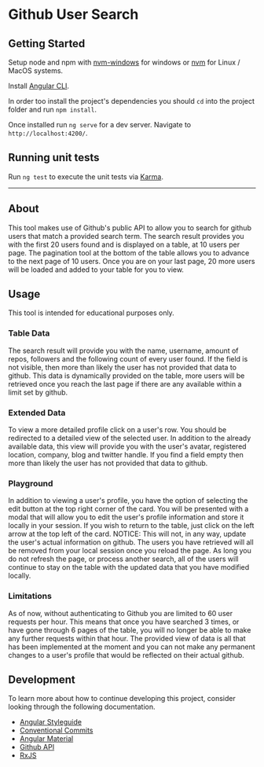 # Github User Search

## Getting Started

Setup node and npm with [nvm-windows](https://github.com/coreybutler/nvm-windows) for windows or [nvm](https://github.com/nvm-sh/nvm) for Linux / MacOS systems.

Install [Angular CLI](https://github.com/angular/angular-cli).

In order too install the project's dependencies you should `cd` into the project folder and run `npm install`.

Once installed run `ng serve` for a dev server. Navigate to `http://localhost:4200/`.

## Running unit tests

Run `ng test` to execute the unit tests via [Karma](https://karma-runner.github.io).

---

## About

This tool makes use of Github's public API to allow you to search for github users that match a provided search term. The search result provides you with the first 20 users found and is displayed on a table, at 10 users per page. The pagination tool at the bottom of the table allows you to advance to the next page of 10 users. Once you are on your last page, 20 more users will be loaded and added to your table for you to view.

## Usage

This tool is intended for educational purposes only.

### Table Data

The search result will provide you with the name, username, amount of repos, followers and the following count of every user found. If the field is not visible, then more than likely the user has not provided that data to github. This data is dynamically provided on the table, more users will be retrieved once you reach the last page if there are any available within a limit set by github.

### Extended Data

To view a more detailed profile click on a user's row. You should be redirected to a detailed view of the selected user. In addition to the already available data, this view will provide you with the user's avatar, registered location, company, blog and twitter handle. If you find a field empty then more than likely the user has not provided that data to github. 

### Playground

In addition to viewing a user's profile, you have the option of selecting the edit button at the top right corner of the card. You will be presented with a modal that will allow you to edit the user's profile information and store it locally in your session. If you wish to return to the table, just click on the left arrow at the top left of the card.
NOTICE: This will not, in any way, update the user's actual information on github. The users you have retrieved will all be removed from your local session once you reload the page.
As long you do not refresh the page, or process another search, all of the users will continue to stay on the table with the updated data that you have modified locally.


### Limitations

As of now, without authenticating to Github you are limited to 60 user requests per hour. This means that once you have searched 3 times, or have gone through 6 pages of the table, you will no longer be able to make any further requests within that hour. The provided view of data is all that has been implemented at the moment and you can not make any permanent changes to a user's profile that would be reflected on their actual github.


## Development

To learn more about how to continue developing this project, consider looking through the following documentation.
- [Angular Styleguide](https://angular.io/guide/styleguide)
- [Conventional Commits](https://www.conventionalcommits.org/en/v1.0.0/)
- [Angular Material](https://material.angular.io/)
- [Github API](https://docs.github.com/en)
- [RxJS](https://rxjs-dev.firebaseapp.com/guide/overview)
